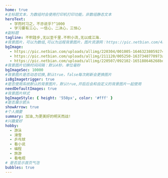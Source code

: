 ```yaml
---
home: true
#主标题文本，为数组时会使用打印机打印功能，非数组静态文本
heroText:
  - 学而时习之，不亦说乎?^1000
  - 学习要有三心，一信心，二决心，三恒心
#副标题
tagline: 不积跬步,无以至千里.不积小流,无以成江海.
#背景图片，可以为数组,可以为远程背景图片，图片资源网：https://pic.netbian.com/4kmeinv/
bgImage:
  - https://pic.netbian.com/uploads/allimg/220304/001005-16463238059274.jpg
  - https://pic.netbian.com/uploads/allimg/211120/005250-1637340770973a.jpg
  - https://pic.netbian.com/uploads/allimg/220507/092102-165188646268bd.jpg
#背景图片切换时间间隔：默认4秒，单位毫秒
bgImageSec: 10000
#背景图片是否动态切换,默认true，false每次刷新会更换图片
isBgImagetrigger: true
#是否使用系统默认的背景图片，默认true,开启后会和自定义的背景图片一起使用
needDefaultImages: true
#背景图片样式
bgImageStyle: { height: '550px', color: '#fff' }
#是否展示箭头
showArrow: true
#个人摘要
summary: 加油,为更美好的明天而战!
#兴趣爱好
hobby:
  - 游泳
  - 滑雪
  - 乒乓球
  - 看小说
  - 编程
  - 旅游
  - 看电视
# 是否显示首页气泡
bubbles: true
---
```

